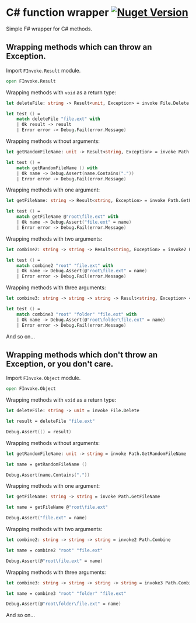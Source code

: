 # C# function wrapper [![Nuget Version](https://img.shields.io/nuget/v/FInvoke)](https://www.nuget.org/packages/FInvoke)
Simple F# wrapper for C# methods.
## Wrapping methods which can throw an Exception.
Import ```FInvoke.Result``` module.
```fsharp
open FInvoke.Result
```
Wrapping methods with ```void``` as a return type:
```fsharp
let deleteFile: string -> Result<unit, Exception> = invoke File.Delete

let test () =
    match deleteFile "file.ext" with
    | Ok result -> result
    | Error error -> Debug.Fail(error.Message)
```
Wrapping methods without arguments:
```fsharp
let getRandomFileName: unit -> Result<string, Exception> = invoke Path.GetRandomFileName

let test () =
    match getRandomFileName () with
    | Ok name -> Debug.Assert(name.Contains("."))
    | Error error -> Debug.Fail(error.Message)
```
Wrapping methods with one argument:
```fsharp
let getFileName: string -> Result<string, Exception> = invoke Path.GetFileName

let test () =
    match getFileName @"root\file.ext" with
    | Ok name -> Debug.Assert("file.ext" = name)
    | Error error -> Debug.Fail(error.Message)
```
Wrapping methods with two arguments:
```fsharp
let combine2: string -> string -> Result<string, Exception> = invoke2 Path.Combine

let test () =
    match combine2 "root" "file.ext" with
    | Ok name -> Debug.Assert(@"root\file.ext" = name)
    | Error error -> Debug.Fail(error.Message)
```
Wrapping methods with three arguments:
```fsharp
let combine3: string -> string -> string -> Result<string, Exception> = invoke3 Path.Combine

let test () =
    match combine3 "root" "folder" "file.ext" with
    | Ok name -> Debug.Assert(@"root\folder\file.ext" = name)
    | Error error -> Debug.Fail(error.Message)
```
And so on...

## Wrapping methods which don't throw an Exception, or you don't care.
Import ```FInvoke.Object``` module.
```fsharp
open FInvoke.Object
```
Wrapping methods with ```void``` as a return type:
```fsharp
let deleteFile: string -> unit = invoke File.Delete

let result = deleteFile "file.ext"

Debug.Assert(() = result)
```
Wrapping methods without arguments:
```fsharp
let getRandomFileName: unit -> string = invoke Path.GetRandomFileName

let name = getRandomFileName ()

Debug.Assert(name.Contains("."))
```
Wrapping methods with one argument:
```fsharp
let getFileName: string -> string = invoke Path.GetFileName

let name = getFileName @"root\file.ext"

Debug.Assert("file.ext" = name)
```
Wrapping methods with two arguments:
```fsharp
let combine2: string -> string -> string = invoke2 Path.Combine

let name = combine2 "root" "file.ext"

Debug.Assert(@"root\file.ext" = name)
```
Wrapping methods with three arguments:
```fsharp
let combine3: string -> string -> string -> string = invoke3 Path.Combine

let name = combine3 "root" "folder" "file.ext"

Debug.Assert(@"root\folder\file.ext" = name)
```
And so on...